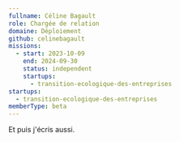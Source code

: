 ```yaml
---
fullname: Céline Bagault
role: Chargée de relation
domaine: Déploiement
github: celinebagault
missions:
  - start: 2023-10-09
    end: 2024-09-30
    status: independent
    startups:
      - transition-ecologique-des-entreprises
startups:
  - transition-ecologique-des-entreprises
memberType: beta
---
```

Et puis j'écris aussi.
